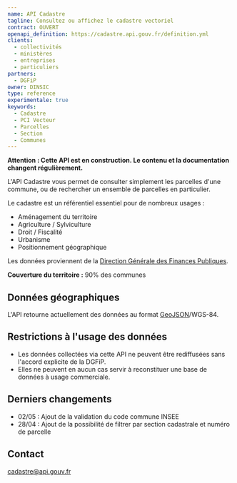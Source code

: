 ```yaml
---
name: API Cadastre
tagline: Consultez ou affichez le cadastre vectoriel
contract: OUVERT
openapi_definition: https://cadastre.api.gouv.fr/definition.yml
clients:
  - collectivités
  - ministères
  - entreprises
  - particuliers
partners:
  - DGFiP
owner: DINSIC
type: reference
experimentale: true
keywords:
  - Cadastre
  - PCI Vecteur
  - Parcelles
  - Section
  - Communes
---
```


__Attention : Cette API est en construction. Le contenu et la documentation changent régulièrement.__

L'API Cadastre vous permet de consulter simplement les parcelles d'une commune, ou de rechercher un ensemble de parcelles en particulier.

Le cadastre est un référentiel essentiel pour de nombreux usages :

* Aménagement du territoire
* Agriculture / Sylviculture
* Droit / Fiscalité
* Urbanisme
* Positionnement géographique

Les données proviennent de la [Direction Générale des Finances Publiques](http://www.economie.gouv.fr/DGFiP).

__Couverture du territoire :__ 90% des communes

## Données géographiques

L'API retourne actuellement des données au format [GeoJSON](http://geojson.org/)/WGS-84.

## Restrictions à l'usage des données

* Les données collectées via cette API ne peuvent être rediffusées sans l'accord explicite de la DGFiP.
* Elles ne peuvent en aucun cas servir à reconstituer une base de données à usage commerciale.

## Derniers changements
* 02/05 : Ajout de la validation du code commune INSEE
* 28/04 : Ajout de la possibilité de filtrer par section cadastrale et numéro de parcelle

## Contact

cadastre@api.gouv.fr


